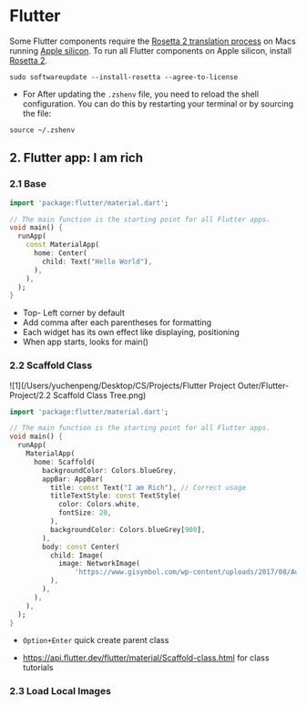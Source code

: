 # Flutter

Some Flutter components require the [Rosetta 2 translation process](https://github.com/flutter/website/pull/7119#issuecomment-1124537969) on Macs running [Apple silicon](https://support.apple.com/en-us/HT211814). To run all Flutter components on Apple silicon, install [Rosetta 2](https://support.apple.com/en-us/HT211861).

```
sudo softwareupdate --install-rosetta --agree-to-license
```



- For After updating the `.zshenv` file, you need to reload the shell configuration. You can do this by restarting your terminal or by sourcing the file:

```
source ~/.zshenv
```







## 2. Flutter app: I am rich

### 2.1 Base

```dart
import 'package:flutter/material.dart';

// The main function is the starting point for all Flutter apps.
void main() {
  runApp(
    const MaterialApp(
      home: Center(
        child: Text("Hello World"),
      ),
    ),
  );
}
```

- Top- Left corner by default
- Add comma after each parentheses for formatting
- Each widget has its own effect like displaying, positioning
-  When app starts, looks for main()

### 2.2 Scaffold Class 

![1](/Users/yuchenpeng/Desktop/CS/Projects/Flutter Project Outer/Flutter-Project/2.2 Scaffold Class Tree.png)

```dart
import 'package:flutter/material.dart';

// The main function is the starting point for all Flutter apps.
void main() {
  runApp(
    MaterialApp(
      home: Scaffold(
        backgroundColor: Colors.blueGrey,
        appBar: AppBar(
          title: const Text("I am Rich"), // Correct usage
          titleTextStyle: const TextStyle(
            color: Colors.white,
            fontSize: 20,
          ),
          backgroundColor: Colors.blueGrey[900],
        ),
        body: const Center(
          child: Image(
            image: NetworkImage(
                'https://www.gisymbol.com/wp-content/uploads/2017/08/AustralianApple.png'),
          ),
        ),
      ),
    ),
  );
}
```

- `Option+Enter` quick create parent class

- https://api.flutter.dev/flutter/material/Scaffold-class.html for class tutorials

### 2.3 Load Local Images









